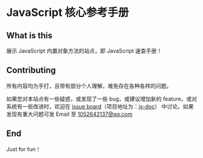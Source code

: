 # JavaScript 核心参考手册 

## What is this

展示 JavaScript 内置对象方法的站点，即 JavaScript 速查手册！

## Contributing

所有内容均为手打，且带有部分个人理解，难免存在各种各样的问题。

如果您对本站点有一些疑惑，或发现了一些 bug，或建议增加新的 feature，或对系统有一些改进时，欢迎在 [issue board](https://github.com/wencaizhang/js-doc/issues)（项目地址为：[js-doc](https://github.com/wencaizhang/js-doc)） 中讨论。如果发现有重大问题可发 Email 至 1052642137@qq.com

## End

Just for fun！
